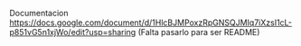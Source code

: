 Documentacion https://docs.google.com/document/d/1HlcBJMPoxzRpGNSQJMIq7iXzsI1cL-p851vG5n1xjWo/edit?usp=sharing (Falta pasarlo para ser README)
